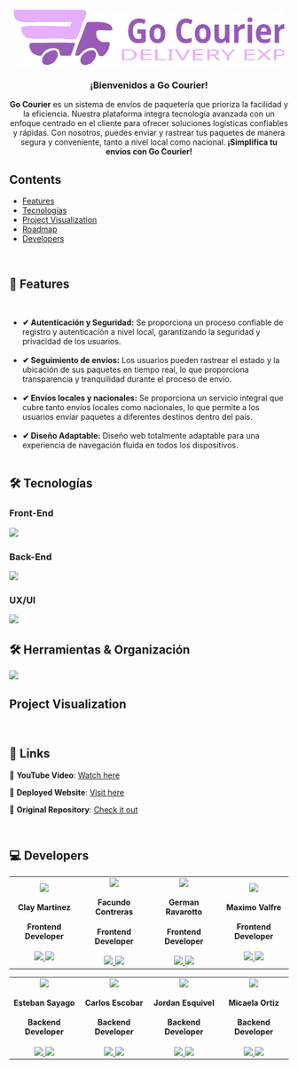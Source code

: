 <!-- PROJECT LOGO -->
<br />
  <div align='center'>
    <a href="https://github.com/No-Country/C16-03-m-node-react-" target="_blank">
      <img src="./Client/C16-03-m-node-react-/public/logo-readme.svg" alt="logo"height="100">
    </a>
    <h3 align="center">¡Bienvenidos a Go Courier!</h3>
  </div>

<!-- ABOUT THE PROJECT -->
<div align="center">
  <p align="center">
    <strong>Go Courier</strong> es un sistema de envíos de paquetería que prioriza la facilidad y la eficiencia. Nuestra plataforma integra tecnología avanzada con un enfoque centrado en el cliente para ofrecer soluciones logísticas confiables y rápidas. Con nosotros, puedes enviar y rastrear tus paquetes de manera segura y conveniente, tanto a nivel local como nacional.<strong> ¡Simplifica tu envíos con Go Courier!</strong>
  </p>
</div>
<!-- falta agregar link a demo  -->
<!-- TABLE OF CONTENTS -->
<div>
  <h2>Contents</h2>
  <ul>
    <li><a href="#features">Features</a></li>
    <li><a href="#built-with">Tecnologías</a></li>
    <li><a href="#visualization">Project Visualization </a></li>
    <li><a href="#roadmap">Roadmap</a></li>
    <li><a href="#developers">Developers</a></li>
  </ul>
</div>
<br />

<!-- DESCRIPTION -->
<h2 id="features">🚀 Features</h2>
</br>
<ul>
  <li><strong>✔ Autenticación y Seguridad:</strong> Se proporciona un proceso confiable de registro y autenticación a nivel local, garantizando la seguridad y privacidad  de los usuarios.</br></br>
  <li><strong>✔ Seguimiento de envíos:</strong> Los usuarios pueden rastrear el estado y la ubicación de sus paquetes en tiempo real, lo que proporciona transparencia y tranquilidad durante el proceso de envío.</br></br>
  <li><strong>✔ Envíos locales y nacionales:</strong> Se proporciona un servicio integral que cubre tanto envíos locales como nacionales, lo que permite a los usuarios enviar paquetes a diferentes destinos dentro del país.</br></br>
  <li><strong>✔ Diseño Adaptable:</strong> Diseño web totalmente adaptable para una experiencia de navegación fluida en todos los dispositivos.</br></br>
  <!-- agregar dashboard -->
</ul>

<h2 id="built-with">🛠️ Tecnologías</h2>

<h3>Front-End</h3>

 <img width="220" src="https://skillicons.dev/icons?i=react,tailwind,vite" />
<!-- <code><img width="55" src="https://user-images.githubusercontent.com/25181517/183897015-94a058a6-b86e-4e42-a37f-bf92061753e5.png" alt="React" title="React"/></code>
<code><img width="55" src="https://user-images.githubusercontent.com/25181517/187896150-cc1dcb12-d490-445c-8e4d-1275cd2388d6.png" alt="Redux" title="Redux"/></code>
<code><img width="55" src="https://github.com/marwin1991/profile-technology-icons/assets/62091613/b40892ef-efb8-4b0e-a6b5-d1cfc2f3fc35" alt="Vite" title="Vite"/></code>
<code><img width="55" src="https://user-images.githubusercontent.com/25181517/183898674-75a4a1b1-f960-4ea9-abcb-637170a00a75.png" alt="CSS" title="CSS"/></code> -->



<h3>Back-End</h3>

 <img width="220" src="https://skillicons.dev/icons?i=nodejs,express,mongodb" />

<!-- <code><img width="55" src="https://user-images.githubusercontent.com/25181517/183568594-85e280a7-0d7e-4d1a-9028-c8c2209e073c.png" alt="Node.js" title="Node.js"/></code>
<code><img width="55" src="https://user-images.githubusercontent.com/25181517/183859966-a3462d8d-1bc7-4880-b353-e2cbed900ed6.png" alt="Express" title="Express"/></code>
<code><img width="55" src="https://user-images.githubusercontent.com/25181517/182884177-d48a8579-2cd0-447a-b9a6-ffc7cb02560e.png" alt="mongoDB" title="mongoDB"/></code>
<code><img width="55" src="https://user-images.githubusercontent.com/25181517/192109061-e138ca71-337c-4019-8d42-4792fdaa7128.png" alt="Postman" title="Postman"/></code> -->

<h3>UX/UI</h3>
 <img width="60" src="https://skillicons.dev/icons?i=figma" />
<!-- 
<code><img width="50" src="https://user-images.githubusercontent.com/25181517/189715289-df3ee512-6eca-463f-a0f4-c10d94a06b2f.png" alt="Figma" title="Figma"/></code> -->

<br />
<h2 id="built-with">🛠️ Herramientas & Organización</h2>

 <img width="180" src="https://skillicons.dev/icons?i=discord,postman,git" />

<br />
<h2 id="visualization">Project Visualization </h2>
<br />


<!-- <p align="right"><a href="#readme-top"> ⬆ </a></p> -->

<!-- ROADMAP -->
<h2 id="roadmap">🎯 Links</h2>

🎥 **YouTube Video**: [Watch here]()

🚀 **Deployed Website**: [Visit here]()

🔎 **Original Repository**: [Check it out](https://github.com/No-Country/C16-03-m-node-react-)

<br />

<!-- CONTACT US-->
<h2 id="developers">💻 Developers</h2>
<table>
  <tr>
    <td>
      <div align="center">
        <img width="70" src="https://avatars.githubusercontent.com/u/110847258?v=4"/>
          <h4 style="margin-top: 1rem;">Clay Martinez</h4>
          <h4 style="margin-top: 1rem;">Frontend Developer</h4>
        <a href="https://www.linkedin.com/in/clay-martinez" target="_blank">
          <img src="https://img.shields.io/badge/linkedin%20-%230077B5.svg?&style=for-the-badge&logo=linkedin&logoColor=white"/>
        </a>
          <a href="https://github.com/claymartinez" target="_blank">
              <img src="https://img.shields.io/static/v1?style=for-the-badge&message=GitHub&color=172B4D&logo=GitHub&logoColor=FFFFFF&label="/>
          </a>
      </div>
    </td>
    <td>
      <div align="center">
          <img width="70" src="https://media.licdn.com/dms/image/D4D03AQEy0kfOYLpD7Q/profile-displayphoto-shrink_200_200/0/1704303980751?e=2147483647&v=beta&t=j72Or8K3xCnDr12BTyr_aFJ8HvYuLGME6mSZq9ELIq0"/>
          <h4 style="margin-top: 1rem;">Facundo Contreras</h4>
          <h4 style="margin-top: 1rem;">Frontend Developer</h4>
        <a href="https://www.linkedin.com/in/facundo-ignacio-contreras/" target="_blank">
          <img src="https://img.shields.io/badge/linkedin%20-%230077B5.svg?&style=for-the-badge&logo=linkedin&logoColor=white"/>
        </a>
          <a href="https://github.com/facundocont" target="_blank">
              <img src="https://img.shields.io/static/v1?style=for-the-badge&message=GitHub&color=172B4D&logo=GitHub&logoColor=FFFFFF&label="/>
          </a>
      </div>
    </td>
   <td>
      <div align="center">
        <img width="70" src="https://media.licdn.com/dms/image/D5603AQFMjI8VTh2IGA/profile-displayphoto-shrink_200_200/0/1684004578529?e=2147483647&v=beta&t=Vj8T4gAX2bVHj50NI_M62PrLngl-5hBycvrsRgu2HnA"/>
          <h4 style="margin-top: 1rem;">German Ravarotto</h4>
          <h4 style="margin-top: 1rem;">Frontend Developer</h4>
        <a href="https://www.linkedin.com/in/german-ravarotto/" target="_blank">
          <img src="https://img.shields.io/badge/linkedin%20-%230077B5.svg?&style=for-the-badge&logo=linkedin&logoColor=white"/>
        </a>
          <a href="https://github.com/German44" target="_blank">
              <img src="https://img.shields.io/static/v1?style=for-the-badge&message=GitHub&color=172B4D&logo=GitHub&logoColor=FFFFFF&label="/>
          </a>
      </div>
    </td>
    <td>
      <div align="center">
        <img width="70" src="https://media.licdn.com/dms/image/D4D03AQFgz-EGZEp8oA/profile-displayphoto-shrink_200_200/0/1685048054794?e=2147483647&v=beta&t=GbLuRXDcNkPewRXW4k9xX_Rzlht0fu2gHBqpe5b3c8c"/>
          <h4 style="margin-top: 1rem;">Maximo Valfre</h4>
          <h4 style="margin-top: 1rem;">Frontend Developer</h4>
        <a href="https://www.linkedin.com/in/maxivalfre/" target="_blank">
          <img src="https://img.shields.io/badge/linkedin%20-%230077B5.svg?&style=for-the-badge&logo=linkedin&logoColor=white"/>
        </a>
          <a href="https://github.com/MaxiValfre" target="_blank">
              <img src="https://img.shields.io/static/v1?style=for-the-badge&message=GitHub&color=172B4D&logo=GitHub&logoColor=FFFFFF&label="/>
          </a>
      </div>
    </td>
  </tr>
</table>

<table>
  <tr>
    <td>
      <div align="center">
        <img width="70" src="https://avatars.githubusercontent.com/u/102445616?v=4"/>
          <h4 style="margin-top: 1rem;">Esteban Sayago</h4>
          <h4 style="margin-top: 1rem;">Backend Developer</h4>
          <a href="https://www.linkedin.com/in/esteban-sayago-a80796241" target="_blank">
          <img src="https://img.shields.io/badge/linkedin%20-%230077B5.svg?&style=for-the-badge&logo=linkedin&logoColor=white"/>
        </a>
          <a href="https://github.com/Puchinn" target="_blank">
              <img src="https://img.shields.io/static/v1?style=for-the-badge&message=GitHub&color=172B4D&logo=GitHub&logoColor=FFFFFF&label="/>
          </a>
      </div>
    </td>
     <td>
      <div align="center">
        <img width="70" src="https://media.licdn.com/dms/image/C4E03AQGWYSsqJF2iRA/profile-displayphoto-shrink_200_200/0/1636639276171?e=2147483647&v=beta&t=OGEzWUuYSD0Uv-M2jDBbZPEQTa0M9iZWQzGQDLBrREQ"/>
          <h4 style="margin-top: 1rem;">Carlos Escobar</h4>
          <h4 style="margin-top: 1rem;">Backend Developer</h4>
        <a href="https://www.linkedin.com/in/carlosesconav/" target="_blank">
          <img src="https://img.shields.io/badge/linkedin%20-%230077B5.svg?&style=for-the-badge&logo=linkedin&logoColor=white"/>
        </a>
          <a href="https://github.com/carlosesconav" target="_blank">
              <img src="https://img.shields.io/static/v1?style=for-the-badge&message=GitHub&color=172B4D&logo=GitHub&logoColor=FFFFFF&label="/>
          </a>
      </div>
    </td>
   <td>
      <div align="center">
        <img width="70" src="https://avatars.githubusercontent.com/u/121452437?v=4"/>
          <h4 style="margin-top: 1rem;">Jordan Esquivel</h4>
          <h4 style="margin-top: 1rem;">Backend Developer</h4>
        <a href="https://www.linkedin.com/in/jordan-joel-esquivel-silva/" target="_blank">
          <img src="https://img.shields.io/badge/linkedin%20-%230077B5.svg?&style=for-the-badge&logo=linkedin&logoColor=white"/>
        </a>
          <a href="https://github.com/JordanEsquivelS" target="_blank">
              <img src="https://img.shields.io/static/v1?style=for-the-badge&message=GitHub&color=172B4D&logo=GitHub&logoColor=FFFFFF&label="/>
          </a>
      </div>
    </td>
    <td>
      <div align="center">
        <img width="70" src="https://avatars.githubusercontent.com/u/72227893?s=400&u=84afafc01dbfe8cce748db81ce3650f389c1d82a&v=4"/>
          <h4 style="margin-top: 1rem;">Micaela Ortiz</h4>
          <h4 style="margin-top: 1rem;">Backend Developer</h4>
        <a href="https://www.linkedin.com/in/micaela-a-ortiz/" target="_blank">
          <img src="https://img.shields.io/badge/linkedin%20-%230077B5.svg?&style=for-the-badge&logo=linkedin&logoColor=white"/>
        </a>
          <a href="https://github.com/micaortiz" target="_blank">
              <img src="https://img.shields.io/static/v1?style=for-the-badge&message=GitHub&color=172B4D&logo=GitHub&logoColor=FFFFFF&label="/>
          </a>
      </div>
    </td>
  </tr>
</table>
<!-- ACKNOWLEDGMENTS -->
<!-- <div align='center'>
<h3>Agradecimientos</h3>
  <a href="https://www.nocountry.tech/" target="_blank">
    <img style='background-color:black;' src="https://encrypted-tbn0.gstatic.com/images?q=tbn:ANd9GcQsukYB3HL90LSwYv_RIR2O2OlCV8Sbkx2eNHv8nRvOu8L16FxLQ0nPzY02wQ_BJOfQZw&usqp=CAU" width="200">
  </a>
</div> -->